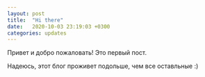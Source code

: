 ```yaml
---
layout: post
title:  "Hi there"
date:   2020-10-03 23:19:03 +0300
categories: updates
---
```

Привет и добро пожаловать! 
Это первый пост. 

Надеюсь, этот блог проживет подольше, чем все оставльные :) 
